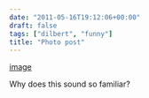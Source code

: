 ```yaml
---
date: "2011-05-16T19:12:06+00:00"
draft: false
tags: ["dilbert", "funny"]
title: "Photo post"
---
```

[image](/img/2011-05-16-photo-post/a89fdd4f5a15afdd39ef044fd97f317954ffa2f235428364c6dcf4a14270808a.gif)

Why does this sound so familiar?

